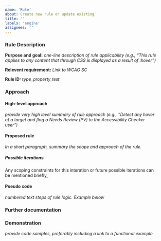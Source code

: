 ```yaml
---
name: 'Rule'
about: Create new rule or update existing
title: ''
labels: 'engine'
assignees: ''
---
```



<!-- Use this template if you want to create a new rule or add to an
existing rule.

If you are reporting a bug or problem, please use the bug template instead.

Replace italicized text -->

### Rule Description

**Purpose and goal:** _one-line description of rule applicability (e.g., “This rule applies to any content that through CSS is displayed as a result of :hover”)_

**Relevent requirement:** _Link to WCAG SC_

**Rule ID:** _type_property_test_
<!--
Use the above format, where:
•	type is the distinguishing name of the rule file where this rule ID is located. e.g. for a rule in rpt-aria-rules.ts file, the type is 'aria'.
•	property is the thing being tested, e.g. alt, label, structure, captions, on_click, color_use, summary, contrast, and
•	test is the thing that is tested for, e.g. exists? valid? grouped? related? unique? consistent? misuse? or review? (often used in some of the more general 'needs review' rules). 
•	See [Checker-New-Rules-IDs-final.xlsx](https://ibm.ent.box.com/file/717584034994?s=kldsplaifciighv1eh3o4fygjw59gk3f) for examples. Such as img_alt_exists, img_alt_misuse, figure_label_exists, etc.]
-->

### Approach

#### High-level approach

_provide very high level summary of rule approach (e.g., “Detect any hover of a target and flag a Needs Review (PV) to the Accessibility Checker user”)_

#### Proposed rule

_In a short paragraph, summary the scope and approach of the rule._

##### Possible iterations

Any scoping constraints for this interation or future possible iterations can be mentioned briefly_

#### Pseudo code

_numbered text steps of rule logic. Example below_

<!--
1.	Is :hover used? No, pass; Yes, proceed
1.	Is display being altered in relation with hover? No, pass; Yes, proceed
1.	Is the element affected by display a direct child of the trigger element (the one with hover) Yes, pass; No, PV
-->

### Further documentation

<!-- A boxnote for investigation is normally located at https://ibm.box.com/s/eep2on2xxyumeollzi4u3z0ji9auqyzf -->

### Demonstration

_provide code samples, preferably including a link to a functional example_



<!-- Provide as much useful information as you can -->
